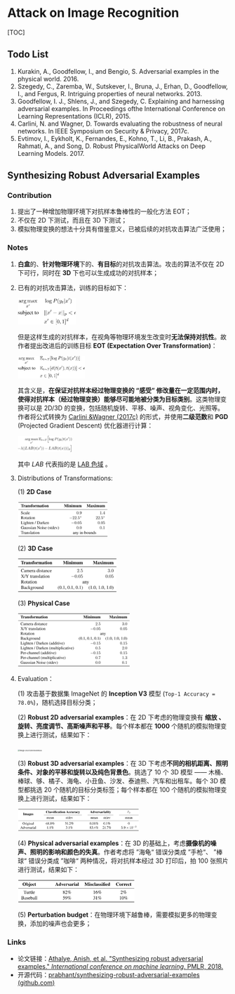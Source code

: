 # Attack on Image Recognition



[TOC]

## Todo List

1. Kurakin, A., Goodfellow, I., and Bengio, S. Adversarial examples in the physical world. 2016. 
2. Szegedy, C., Zaremba, W., Sutskever, I., Bruna, J., Erhan, D., Goodfellow, I., and Fergus, R. Intriguing properties of neural networks. 2013.
3. Goodfellow, I. J., Shlens, J., and Szegedy, C. Explaining and harnessing adversarial examples. In Proceedings ofthe International Conference on Learning Representations (ICLR), 2015.
4. Carlini, N. and Wagner, D. Towards evaluating the robustness of neural networks. In IEEE Symposium on Security & Privacy, 2017c.
5. Evtimov, I., Eykholt, K., Fernandes, E., Kohno, T., Li, B., Prakash, A., Rahmati, A., and Song, D. Robust PhysicalWorld Attacks on Deep Learning Models. 2017.

## Synthesizing Robust Adversarial Examples

### Contribution

1. 提出了一种增加物理环境下对抗样本鲁棒性的一般化方法 EOT；
2. 不仅在 2D 下测试，而且在 3D 下测试；
3. 模拟物理变换的想法十分具有借鉴意义，已被后续的对抗攻击算法广泛使用；

### Notes

1. **白盒**的、**针对物理环境**下的、**有目标**的对抗攻击算法。攻击的算法不仅在 2D 下可行，同时在 **3D** 下也可以生成成功的对抗样本；

2. 已有的对抗攻击算法，训练的目标如下：

   <img src="pictures/image-20201205002305615.png" alt="image-20201205002305615" style="zoom:13%;" />

   但是这样生成的对抗样本，在视角等物理环境发生改变时**无法保持对抗性**。故作者提出改进后的训练目标 **EOT (Expectation Over Transformation)**：

   <img src="pictures/image-20201205003104148.png" alt="image-20201205003104148" style="zoom:15%;" />

   其含义是，**在保证对抗样本经过物理变换的 “感受” 修改量在一定范围内时，使得对抗样本（经过物理变换）能够尽可能地被分类为目标类别**。这类物理变换可以是 2D/3D 的变换，包括随机旋转、平移、噪声、视角变化、光照等。作者将公式转换为 [Carlini &Wagner (2017c)](https://arxiv.org/abs/1608.04644) 的形式，并使用**二级范数**和 **PGD** (Projected Gradient Descent) 优化器进行计算：

   <img src="pictures/image-20201205100259271.png" alt="image-20201205100259271" style="zoom:12%;" />

   其中 *LAB* 代表指的是 [LAB 色域](https://blog.csdn.net/gdymind/article/details/82357139) 。

3. Distributions of Transformations:

   (1) **2D Case**

   <img src="pictures/image-20201205133736692.png" alt="image-20201205133736692" style="zoom: 20%;" />

   (2) **3D Case**

   <img src="pictures/image-20201205134021170.png" alt="image-20201205134021170" style="zoom:22%;" />

   (3) **Physical Case**

   <img src="pictures/image-20201205134140775.png" alt="image-20201205134140775" style="zoom:25%;" />

4. Evaluation：

   (1) 攻击基于数据集 ImageNet 的 **Inception V3** 模型 (`Top-1 Accuracy = 78.0%`)，随机选择目标分类；

   (2) **Robust 2D adversarial examples**：在 2D 下考虑的物理变换有 **缩放 、旋转、亮度调节、高斯噪声和平移**。每个样本都在 **1000** 个随机的模拟物理变换上进行测试，结果如下：

   <img src="C:/Users/Ceres/AppData/Roaming/Typora/typora-user-images/image-20201205105608634.png" alt="image-20201205105608634" style="zoom: 27%;" />

   (3) **Robust 3D adversarial examples**：在 3D 下考虑**不同的相机距离、照明条件、对象的平移和旋转以及纯色背景色**。挑选了 10 个 3D 模型 —— 木桶、棒球、够、橘子、海龟、小丑鱼、沙发、泰迪熊、汽车和出租车。每个 3D 模型都挑选 20 个随机的目标分类标签；每个样本都在 100 个随机的模拟物理变换上进行测试，结果如下：

   <img src="pictures/image-20201205113737288.png" alt="image-20201205113737288" style="zoom: 27%;" />

   (4) **Physical adversarial examples**：在 3D 的基础上，考虑**摄像机的噪声、照明的影响和颜色的失真**。作者考虑将 ”海龟“ 错误分类成 ”手枪“、 ”棒球“ 错误分类成 ”咖啡“ 两种情况，将对抗样本经过 3D 打印后，拍 100 张照片进行测试，结果如下：

   <img src="pictures/image-20201205115918823.png" alt="image-20201205115918823" style="zoom:26%;" />

   (5) **Perturbation budget**：在物理环境下越鲁棒，需要模拟更多的物理变换，添加的噪声也会更多；

### Links

- 论文链接：[Athalye, Anish, et al. "Synthesizing robust adversarial examples." *International conference on machine learning*. PMLR, 2018.](https://arxiv.org/abs/1707.07397)
- 开源代码：[prabhant/synthesizing-robust-adversarial-examples (github.com)](https://github.com/prabhant/synthesizing-robust-adversarial-examples)